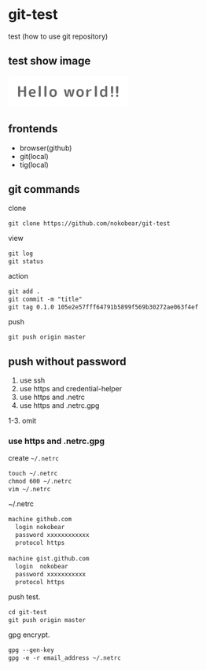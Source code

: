 # git-test
test (how to use git repository)

## test show image
![hello](./img/hello.png)

## frontends
- browser(github)
- git(local)
- tig(local)

## git commands

clone

    git clone https://github.com/nokobear/git-test

view

    git log
    git status

action

    git add .
    git commit -m "title"
    git tag 0.1.0 105e2e57fff64791b5899f569b30272ae063f4ef

push

    git push origin master

## push without password

1. use ssh
2. use https and credential-helper
3. use https and .netrc
4. use https and .netrc.gpg

1-3. omit
### use https and .netrc.gpg

create `~/.netrc`

    touch ~/.netrc
    chmod 600 ~/.netrc
    vim ~/.netrc

~/.netrc

    machine github.com
      login nokobear
      password xxxxxxxxxxxx
      protocol https
    
    machine gist.github.com
      login  nokobear
      password xxxxxxxxxxx
      protocol https

push test.

    cd git-test
    git push origin master

gpg encrypt.

    gpg --gen-key
    gpg -e -r email_address ~/.netrc

